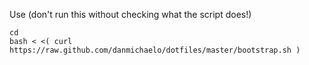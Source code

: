 
Use (don't run this without checking what the script does!)

	cd
	bash < <( curl https://raw.github.com/danmichaelo/dotfiles/master/bootstrap.sh )
